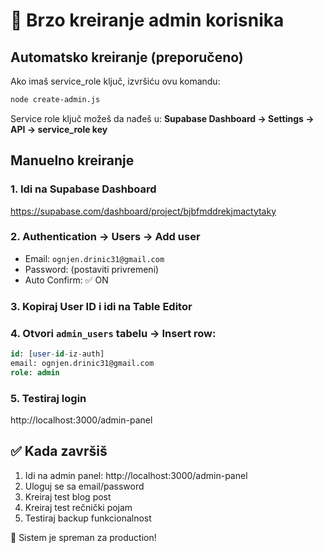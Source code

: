 # 🚀 Brzo kreiranje admin korisnika

## Automatsko kreiranje (preporučeno)

Ako imaš service_role ključ, izvršiću ovu komandu:

```bash
node create-admin.js
```

Service role ključ možeš da nađeš u:
**Supabase Dashboard → Settings → API → service_role key**

## Manuelno kreiranje

### 1. Idi na Supabase Dashboard
https://supabase.com/dashboard/project/bjbfmddrekjmactytaky

### 2. Authentication → Users → Add user
- Email: `ognjen.drinic31@gmail.com`
- Password: (postaviti privremeni)
- Auto Confirm: ✅ ON

### 3. Kopiraj User ID i idi na Table Editor

### 4. Otvori `admin_users` tabelu → Insert row:
```sql
id: [user-id-iz-auth]
email: ognjen.drinic31@gmail.com  
role: admin
```

### 5. Testiraj login
http://localhost:3000/admin-panel

## ✅ Kada završiš

1. Idi na admin panel: http://localhost:3000/admin-panel
2. Uloguj se sa email/password
3. Kreiraj test blog post
4. Kreiraj test rečnički pojam
5. Testiraj backup funkcionalnost

🎉 Sistem je spreman za production! 
